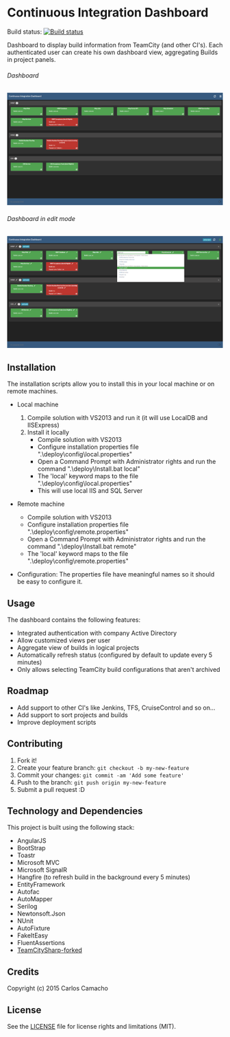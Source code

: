 # Continuous Integration Dashboard #

Build status: [![Build status](https://ci.appveyor.com/api/projects/status/wv8g82g3xkhfa56d?svg=true)](https://ci.appveyor.com/project/cmvcamacho/continuous-integration-dashboard)

Dashboard to display build information from TeamCity (and other CI's). Each authenticated user can create his own dashboard view, aggregating Builds in project panels.

###### Dashboard
![dashboard](/screenshoots/dashboard.png)

###### Dashboard in edit mode
![dashboard in edit mode](/screenshoots/editmode.png)

## Installation

The installation scripts allow you to install this in your local machine or on remote machines.
* Local machine
	1. Compile solution with VS2013 and run it (it will use LocalDB and IISExpress)
	1. Install it locally
		* Compile solution with VS2013
		* Configure installation properties file ".\deploy\config\local.properties"  
		* Open a Command Prompt with Administrator rights and run the command ".\deploy\Install.bat local"
		* The 'local' keyword maps to the file ".\deploy\config\local.properties"
		* This will use local IIS and SQL Server

* Remote machine
	* Compile solution with VS2013
	* Configure installation properties file ".\deploy\config\remote.properties"
	* Open a Command Prompt with Administrator rights and run the command ".\deploy\Install.bat remote"
	* The 'local' keyword maps to the file ".\deploy\config\remote.properties"

* Configuration:
	The properties file have meaningful names so it should be easy to configure it. 
	
## Usage

The dashboard contains the following features:
* Integrated authentication with company Active Directory
* Allow customized views per user
* Aggregate view of builds in logical projects
* Automatically refresh status (configured by default to update every 5 minutes)
* Only allows selecting TeamCity build configurations that aren't archived

## Roadmap

* Add support to other CI's like Jenkins, TFS, CruiseControl and so on...
* Add support to sort projects and builds
* Improve deployment scripts

## Contributing

1. Fork it!
2. Create your feature branch: `git checkout -b my-new-feature`
3. Commit your changes: `git commit -am 'Add some feature'`
4. Push to the branch: `git push origin my-new-feature`
5. Submit a pull request :D

## Technology and Dependencies

This project is built using the following stack:
* AngularJS
* BootStrap
* Toastr
* Microsoft MVC
* Microsoft SignalR
* Hangfire (to refresh build in the background every 5 minutes)
* EntityFramework
* Autofac
* AutoMapper
* Serilog
* Newtonsoft.Json
* NUnit
* AutoFixture
* FakeItEasy
* FluentAssertions
* [TeamCitySharp-forked](https://github.com/y-gagar1n/TeamCitySharp)

## Credits

Copyright (c) 2015 Carlos Camacho

## License

See the [LICENSE](LICENSE) file for license rights and limitations (MIT).

